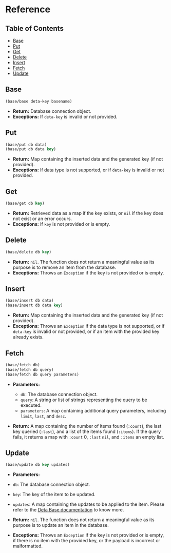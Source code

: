 # Reference

## Table of Contents

-   [Base](#base)
-   [Put](#put)
-   [Get](#get)
-   [Delete](#delete)
-   [Insert](#insert)
-   [Fetch](#fetch)
-   [Update](#update)

<a name="base"></a>

## Base

```clojure
(base/base deta-key basename)
```

-   **Return:** Database connection object.
-   **Exceptions:** If `deta-key` is invalid or not provided.

<a name="put"></a>

## Put

```clojure
(base/put db data)
(base/put db data key)
```

-   **Return:** Map containing the inserted data and the generated key (if not provided).
-   **Exceptions:** If data type is not supported, or if `deta-key` is invalid or not provided.

<a name="get"></a>

## Get

```clojure
(base/get db key)
```

-   **Return:** Retrieved data as a map if the key exists, or `nil` if the key does not exist or an error occurs.
-   **Exceptions:** If `key` is not provided or is empty.

<a name="delete"></a>

## Delete

```clojure
(base/delete db key)
```

-   **Return:** `nil`. The function does not return a meaningful value as its purpose is to remove an item from the database.
-   **Exceptions:** Throws an `Exception` if the key is not provided or is empty.

<a name="insert"></a>

## Insert

```clojure
(base/insert db data)
(base/insert db data key)
```

-   **Return:** Map containing the inserted data and the generated key (if not provided).
-   **Exceptions:** Throws an `Exception` if the data type is not supported, or if `deta-key` is invalid or not provided, or if an item with the provided key already exists.

<a name="fetch"></a>

## Fetch

```clojure
(base/fetch db)
(base/fetch db query)
(base/fetch db query parameters)
```

-   **Parameters:**

    -   `db`: The database connection object.
    -   `query`: A string or list of strings representing the query to be executed.
    -   `parameters`: A map containing additional query parameters, including `limit`, `last`, and `desc`.

-   **Return:** A map containing the number of items found (`:count`), the last key queried (`:last`), and a list of the items found (`:items`). If the query fails, it returns a map with `:count` 0, `:last` `nil`, and `:items` an empty list.

<a name="update"></a>

## Update

```clojure
(base/update db key updates)
```

-   **Parameters:**
-   `db`: The database connection object.
-   `key`: The key of the item to be updated.
-   `updates`: A map containing the updates to be applied to the item. Please refer to the [Deta Base documentation](https://deta.space/docs/en/build/reference/http-api/base#update-item) to know more.

-   **Return:** `nil`. The function does not return a meaningful value as its purpose is to update an item in the database.

-   **Exceptions:** Throws an `Exception` if the key is not provided or is empty, if there is no item with the provided key, or the payload is incorrect or malformatted.
